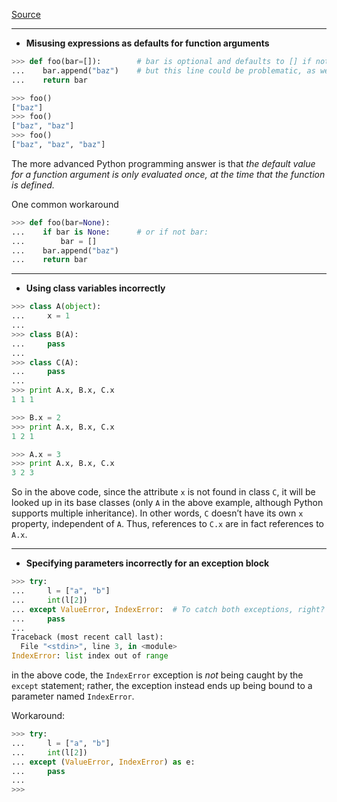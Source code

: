 [Source](http://www.toptal.com/python/top-10-mistakes-that-python-programmers-make)

---------------------------

- **Misusing expressions as defaults for function arguments**

```python
>>> def foo(bar=[]):        # bar is optional and defaults to [] if not specified
...    bar.append("baz")    # but this line could be problematic, as we'll see...
...    return bar

>>> foo()
["baz"]
>>> foo()
["baz", "baz"]
>>> foo()
["baz", "baz", "baz"]
```

The more advanced Python programming answer is that _the default value for a function argument is only evaluated once, at the time that the function is defined._ 

One common workaround

```python
>>> def foo(bar=None):
...    if bar is None:		# or if not bar:
...        bar = []
...    bar.append("baz")
...    return bar
```

------------------------------------

- **Using class variables incorrectly**

```python
>>> class A(object):
...     x = 1
...
>>> class B(A):
...     pass
...
>>> class C(A):
...     pass
...
>>> print A.x, B.x, C.x
1 1 1

>>> B.x = 2
>>> print A.x, B.x, C.x
1 2 1

>>> A.x = 3
>>> print A.x, B.x, C.x
3 2 3
```

So in the above code, since the attribute `x` is not found in class `C`, it will be looked up in its base classes (only `A` in the above example, although Python supports multiple inheritance). In other words, `C` doesn’t have its own `x` property, independent of `A`. Thus, references to `C.x` are in fact references to `A.x`.

-------------------------------

- **Specifying parameters incorrectly for an exception block**

```python
>>> try:
...     l = ["a", "b"]
...     int(l[2])
... except ValueError, IndexError:  # To catch both exceptions, right?
...     pass
...
Traceback (most recent call last):
  File "<stdin>", line 3, in <module>
IndexError: list index out of range
```
 
in the above code, the `IndexError` exception is _not_ being caught by the `except` statement; rather, the exception instead ends up being bound to a parameter named `IndexError`. 

Workaround:

```python
>>> try:
...     l = ["a", "b"]
...     int(l[2])
... except (ValueError, IndexError) as e:  
...     pass
...
>>>
```



